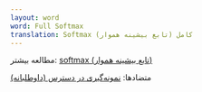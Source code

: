 ```yaml
---
layout: word
word: Full Softmax
translation: Softmax کامل (تابع بیشینه هموار)
---
```


مطالعه بیشتر: [softmax (تابع بیشینه هموار)](/S/softmax)

متضادها: [نمونه‌گیری در دسترس (داوطلبانه)](/C/candidate_sampling)
